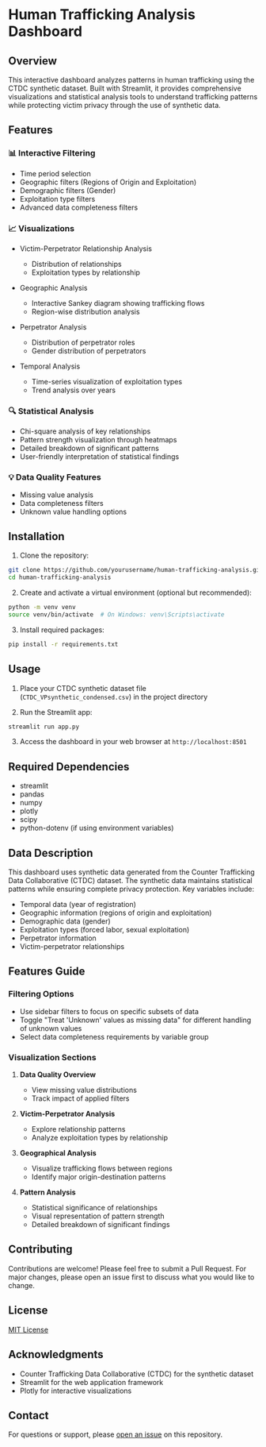 # Human Trafficking Analysis Dashboard

## Overview
This interactive dashboard analyzes patterns in human trafficking using the CTDC synthetic dataset. Built with Streamlit, it provides comprehensive visualizations and statistical analysis tools to understand trafficking patterns while protecting victim privacy through the use of synthetic data.

## Features

### 📊 Interactive Filtering
- Time period selection
- Geographic filters (Regions of Origin and Exploitation)
- Demographic filters (Gender)
- Exploitation type filters
- Advanced data completeness filters

### 📈 Visualizations
- Victim-Perpetrator Relationship Analysis
  - Distribution of relationships
  - Exploitation types by relationship

- Geographic Analysis
  - Interactive Sankey diagram showing trafficking flows
  - Region-wise distribution analysis

- Perpetrator Analysis
  - Distribution of perpetrator roles
  - Gender distribution of perpetrators

- Temporal Analysis
  - Time-series visualization of exploitation types
  - Trend analysis over years

### 🔍 Statistical Analysis
- Chi-square analysis of key relationships
- Pattern strength visualization through heatmaps
- Detailed breakdown of significant patterns
- User-friendly interpretation of statistical findings

### 💡 Data Quality Features
- Missing value analysis
- Data completeness filters
- Unknown value handling options

## Installation

1. Clone the repository:
```bash
git clone https://github.com/yourusername/human-trafficking-analysis.git
cd human-trafficking-analysis
```

2. Create and activate a virtual environment (optional but recommended):
```bash
python -m venv venv
source venv/bin/activate  # On Windows: venv\Scripts\activate
```

3. Install required packages:
```bash
pip install -r requirements.txt
```

## Usage

1. Place your CTDC synthetic dataset file (`CTDC_VPsynthetic_condensed.csv`) in the project directory

2. Run the Streamlit app:
```bash
streamlit run app.py
```

3. Access the dashboard in your web browser at `http://localhost:8501`

## Required Dependencies
- streamlit
- pandas
- numpy
- plotly
- scipy
- python-dotenv (if using environment variables)

## Data Description
This dashboard uses synthetic data generated from the Counter Trafficking Data Collaborative (CTDC) dataset. The synthetic data maintains statistical patterns while ensuring complete privacy protection. Key variables include:

- Temporal data (year of registration)
- Geographic information (regions of origin and exploitation)
- Demographic data (gender)
- Exploitation types (forced labor, sexual exploitation)
- Perpetrator information
- Victim-perpetrator relationships

## Features Guide

### Filtering Options
- Use sidebar filters to focus on specific subsets of data
- Toggle "Treat 'Unknown' values as missing data" for different handling of unknown values
- Select data completeness requirements by variable group

### Visualization Sections
1. **Data Quality Overview**
   - View missing value distributions
   - Track impact of applied filters

2. **Victim-Perpetrator Analysis**
   - Explore relationship patterns
   - Analyze exploitation types by relationship

3. **Geographical Analysis**
   - Visualize trafficking flows between regions
   - Identify major origin-destination patterns

4. **Pattern Analysis**
   - Statistical significance of relationships
   - Visual representation of pattern strength
   - Detailed breakdown of significant findings

## Contributing
Contributions are welcome! Please feel free to submit a Pull Request. For major changes, please open an issue first to discuss what you would like to change.

## License
[MIT License](LICENSE)

## Acknowledgments
- Counter Trafficking Data Collaborative (CTDC) for the synthetic dataset
- Streamlit for the web application framework
- Plotly for interactive visualizations

## Contact
For questions or support, please [open an issue](https://github.com/yourusername/human-trafficking-analysis/issues) on this repository.